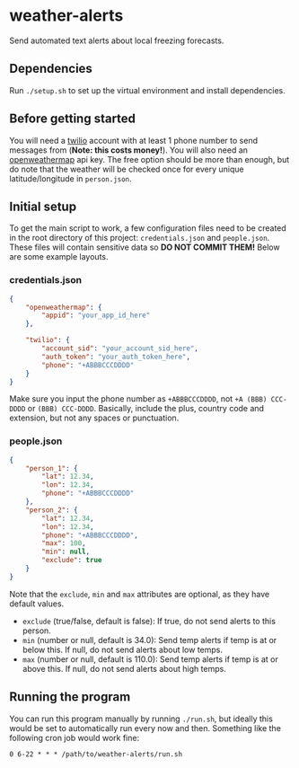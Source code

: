 # weather-alerts
Send automated text alerts about local freezing forecasts.

## Dependencies
Run `./setup.sh` to set up the virtual environment and install dependencies.

## Before getting started

You will need a [twilio](https://www.twilio.com/) account with at least 1 phone number to send messages from (**Note: this costs money!**).
You will also need an [openweathermap](https://openweathermap.org/) api key. The free option should be more than enough, but do note that the weather will be checked once for every unique latitude/longitude in `person.json`.

## Initial setup

To get the main script to work, a few configuration files need to be created in the root directory of this project: `credentials.json` and `people.json`.
These files will contain sensitive data so **DO NOT COMMIT THEM!**
Below are some example layouts.

### credentials.json
```json
{
	"openweathermap": {
		"appid": "your_app_id_here"
	},

	"twilio": {
		"account_sid": "your_account_sid_here",
		"auth_token": "your_auth_token_here",
		"phone": "+ABBBCCCDDDD"
	}
}
```
Make sure you input the phone number as `+ABBBCCCDDDD`, not `+A (BBB) CCC-DDDD` or `(BBB) CCC-DDDD`.
Basically, include the plus, country code and extension, but not any spaces or punctuation.

### people.json
```json
{
	"person_1": {
		"lat": 12.34,
		"lon": 12.34,
		"phone": "+ABBBCCCDDDD"
	},
	"person_2": {
		"lat": 12.34,
		"lon": 12.34,
		"phone": "+ABBBCCCDDDD",
		"max": 100,
		"min": null,
		"exclude": true
	}
}
```
Note that the `exclude`, `min` and `max` attributes are optional, as they have default values.

* `exclude` (true/false, default is false): If true, do not send alerts to this person.
* `min` (number or null, default is 34.0): Send temp alerts if temp is at or below this. If null, do not send alerts about low temps.
* `max` (number or null, default is 110.0): Send temp alerts if temp is at or above this. If null, do not send alerts about high temps.

## Running the program
You can run this program manually by running `./run.sh`, but ideally this would be set to automatically run every now and then.
Something like the following cron job would work fine:
```
0 6-22 * * * /path/to/weather-alerts/run.sh
```
